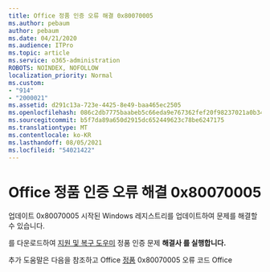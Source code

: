```yaml
---
title: Office 정품 인증 오류 해결 0x80070005
ms.author: pebaum
author: pebaum
ms.date: 04/21/2020
ms.audience: ITPro
ms.topic: article
ms.service: o365-administration
ROBOTS: NOINDEX, NOFOLLOW
localization_priority: Normal
ms.custom:
- "914"
- "2000021"
ms.assetid: d291c13a-723e-4425-8e49-baa465ec2505
ms.openlocfilehash: 086c2db7775baabeb5c66eda9e767362fef20f98237021a0b348d8e5d50392b6
ms.sourcegitcommit: b5f7da89a650d2915dc652449623c78be6247175
ms.translationtype: MT
ms.contentlocale: ko-KR
ms.lasthandoff: 08/05/2021
ms.locfileid: "54021422"
---
```

# <a name="steps-to-resolve-office-activation-error-0x80070005"></a>Office 정품 인증 오류 해결 0x80070005

업데이트 0x80070005 시작된 Windows 레지스트리를 업데이트하여 문제를 해결할 수 있습니다.
  
를 다운로드하여 [지원 및 복구 도우미](https://aka.ms/SARA-OfficeActivation-Alchemy) 정품 인증 문제 **해결사 를 실행합니다.**
  
추가 도움말은 다음을 참조하고 Office [정품](https://support.office.com/article/7aa7600f-df57-4aef-81d2-25509c66f865) 0x80070005 오류 코드 Office
  